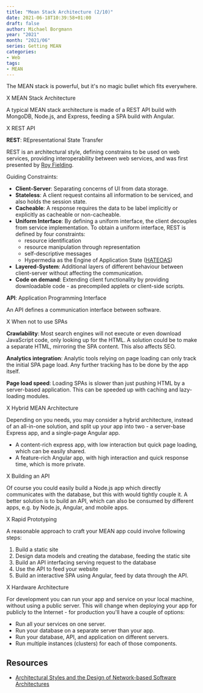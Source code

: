 ```yaml
---
title: "Mean Stack Architecture (2/10)"
date: 2021-06-18T10:39:58+01:00
draft: false
author: Michael Borgmann
year: "2021"
month: "2021/06"
series: Getting MEAN
categories:
- Web
tags:
- MEAN
---
```


The MEAN stack is powerful, but it's no magic bullet which fits everywhere.

<!--more-->

X MEAN Stack Architecture

A typical MEAN stack architecture is made of a REST API build with MongoDB, Node.js, and Express, feeding a SPA build with Angular.

X REST API

**REST**: REpresentational State Transfer

REST is an architectural style, defining constrains to be used on web services, providing interoperability between web services, and was first presented by [Roy Fielding](https://www.ics.uci.edu/~fielding/pubs/dissertation/top.htm).

Guiding Constraints:

* **Client-Server**: Separating concerns of UI from data storage.
* **Stateless**: A client request contains all information to be serviced, and also holds the session state.
* **Cacheable**: A response requires the data to be label implicitly or explicitly as cacheable or non-cacheable.
* **Uniform Interface**: By defining a uniform interface, the client decouples from service implementation. To obtain a uniform interface, REST is defined by four constraints:
	* resource identification
	* resource manipulation through representation
	* self-descriptive messages
	* Hypermedia as the Engine of Application State ([HATEOAS](https://en.wikipedia.org/wiki/HATEOAS))
* **Layered-System**: Additional layers of different behaviour between client-server without affecting the communication.
* **Code on demand**: Extending client functionality by providing downloadable code - as precompiled applets or client-side scripts.

**API**: Application Programming Interface

An API defines a communication interface between software.

X When not to use SPAs

**Crawlability**: Most search engines will not execute or even download JavaScript code, only looking up for the HTML. A solution could be to make a separate HTML, mirroring the SPA content. This also affects SEO.

**Analytics integration**: Analytic tools relying on page loading can only track the initial SPA page load. Any further tracking has to be done by the app itself.

**Page load speed**: Loading SPAs is slower than just pushing HTML by a server-based application. This can be speeded up with caching and lazy-loading modules.

X Hybrid MEAN Architecture

Depending on you needs, you may consider a hybrid architecture, instead of an all-in-one solution, and split up your app into two - a server-base Express app, and a single-page Angular app.

* A content-rich express app, with low interaction but quick page loading, which can be easily shared.
* A feature-rich Angular app, with high interaction and quick response time, which is more private.

X Building an API

Of course you could easily build a Node.js app which directly communicates with the database, but this with would tightly couple it. A better solution is to build an API, which can also be consumed by different apps, e.g. by Node.js, Angular, and mobile apps.

X Rapid Prototyping

A reasonable approach to craft your MEAN app could involve following steps:

1. Build a static site
2. Design data models and creating the database, feeding the static site
3. Build an API interfacing serving request to the database
4. Use the API to feed your website
5. Build an interactive SPA using Angular, feed by data through the API.

X Hardware Architecture

For development you can run your app and service on your local machine, without using a public server. This will change when deploying your app for publicly to the Internet - for production you'll have a couple of options:

* Run all your services on one server.
* Run your database on a separate server than your app.
* Run your database, API, and application on different servers.
* Run multiple instances (clusters) for each of those components.

## Resources
* [Architectural Styles and
the Design of Network-based Software Architectures](https://www.ics.uci.edu/~fielding/pubs/dissertation/top.htm)
